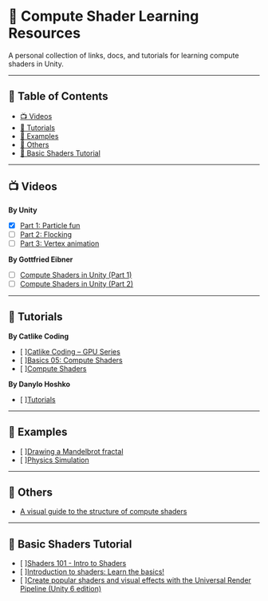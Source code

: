 # 🔗 Compute Shader Learning Resources

A personal collection of links, docs, and tutorials for learning compute shaders in Unity.

---

## 📜 Table of Contents
- [📺 Videos](#-videos)
- [📘 Tutorials](#-tutorials)
- [🧪 Examples](#-examples)
- [📎 Others](#-others)
- [🎨 Basic Shaders Tutorial](#-basic-shaders-tutorial)

---

## 📺 Videos

**By Unity**
- [X] [Part 1: Particle fun](https://www.youtube.com/watch?v=omZap7XHxKc)
- [ ] [Part 2: Flocking](https://www.youtube.com/watch?v=1rOinLsyXAA)
- [ ] [Part 3: Vertex animation](https://www.youtube.com/watch?v=kcDtiqXRVOc)

**By Gottfried Eibner**
- [ ] [Compute Shaders in Unity (Part 1)](https://www.youtube.com/watch?v=CSiPjJI2c94)
- [ ] [Compute Shaders in Unity (Part 2)](https://www.youtube.com/watch?v=7AYqxSz635g)

---

## 📘 Tutorials

**By Catlike Coding**
- [ ][Catlike Coding – GPU Series](https://catlikecoding.com/unity/tutorials/)
- [ ][Basics 05: Compute Shaders](https://bitbucket.org/catlikecodingunitytutorials/basics-05-compute-shaders/src/master/)
- [ ][Compute Shaders](https://catlikecoding.com/unity/tutorials/basics/compute-shaders/)

**By Danylo Hoshko**
- [ ][Tutorials](https://www.artstation.com/degged/blog)

---

## 🧪 Examples

- [ ][Drawing a Mandelbrot fractal](https://www.reddit.com/r/Unity3D/comments/7pa6bq/drawing_mandelbrot_fractal_using_gpu_compute/)
- [ ][Physics Simulation](https://www.reddit.com/r/Unity3D/comments/7ppldz/physics_simulation_on_gpu_with_compute_shader_in/)

---

## 📎 Others

- [A visual guide to the structure of compute shaders](https://www.reddit.com/r/Unity3D/comments/1eywb95/a_visual_guide_to_the_structure_of_compute_shaders/)

---

## 🎨 Basic Shaders Tutorial

- [ ][Shaders 101 - Intro to Shaders](https://www.youtube.com/watch?v=T-HXmQAMhG0)
- [ ][Introduction to shaders: Learn the basics!](https://www.youtube.com/watch?v=3mfvZ-mdtZQ)
- [ ][Create popular shaders and visual effects with the Universal Render Pipeline (Unity 6 edition)](https://unity.com/resources/create-shaders-visual-effects-urp-unity-6)
